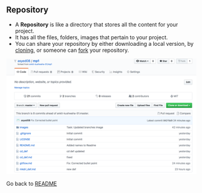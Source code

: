 ## Repository

* A **Repository** is like a directory that stores all the content for your project. 
* It has all the files, folders, images that pertain to your project. 
* You can share your repository by either downloading a local version, by [cloning](clone.md), or someone can [fork](fork.md) your repository. 

![repo](/images/repository.png)

Go back to [README](README.md)
